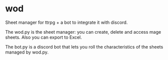# wod
Sheet manager for ttrpg + a bot to integrate it with discord.


The wod.py is the sheet manager: you can create, delete and access mage sheets. Also you can export to Excel.

The bot.py is a discord bot that lets you roll the characteristics of the sheets managed by wod.py. 
